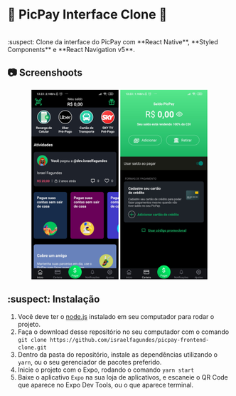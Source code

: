 # :money_with_wings: PicPay Interface Clone :money_with_wings:
 <br/>
:suspect: Clone da interface do PicPay com **React Native**, **Styled Components** e **React Navigation v5**.
 <br/>

## :camera: Screenshoots

<div align="center" >
  <img src="github/home.jpg" alt="home" height="425">
  <img src="github/wallet.jpg" alt="wallet" height="425">
</div>

## :suspect: Instalação

1. Você deve ter o [node.js](https://nodejs.org/en/download/) instalado em seu computador para rodar o projeto.
2. Faça o download desse repositório no seu computador com o comando `git clone https://github.com/israelfagundes/picpay-frontend-clone.git`
3. Dentro da pasta do repositório, instale as dependências utilizando o `yarn`, ou o seu gerenciador de pacotes preferido.
4. Inicie o projeto com o Expo, rodando o comando `yarn start`
5. Baixe o aplicativo `Expo` na sua loja de aplicativos, e escaneie o QR Code que aparece no Expo Dev Tools, ou o que aparece terminal.
